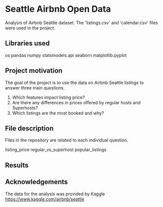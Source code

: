 # Seattle Airbnb Open Data
Analysis of Airbnb Seattle dataset. The 'listings.csv' and 'calendar.csv' files were used in the project.

## Libraries used

os
pandas
numpy
statsmodels.api
seaborn
matplotlib.pyplot

## Project motivation
The goal of the project is to use the data on Airbnb Seattle listings to answer three main questions.

 1. Which features impact listing price?
 2. Are there any differences in prices offered by regular hosts and Superhosts?
 3. Which listings are the most booked and why?

## File description
Files in the repository are related to each individual question.

listing_price
regular_vs_superhost
popular_listings

## Results

## Acknowledgements
The data for the analysis was provided by Kaggle https://www.kaggle.com/airbnb/seattle
